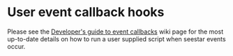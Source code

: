 # User event callback hooks

Please see the [Developer's guide to event callbacks](https://github.com/smart-underworld/seestar_alp/wiki/Developer's-guide-to-event-callbacks-in-seestar_alp) wiki page for the most up-to-date details on how to run a user supplied script when seestar events occur.
